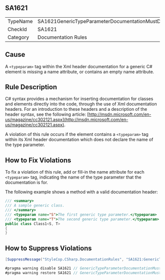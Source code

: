 ﻿## SA1621

<table>
<tr>
  <td>TypeName</td>
  <td>SA1621GenericTypeParameterDocumentationMustDeclareParameterName</td>
</tr>
<tr>
  <td>CheckId</td>
  <td>SA1621</td>
</tr>
<tr>
  <td>Category</td>
  <td>Documentation Rules</td>
</tr>
</table>

## Cause

A `<typeparam>` tag within the Xml header documentation for a generic C# element is missing a name attribute, or contains an empty name attribute.

## Rule Description

C# syntax provides a mechanism for inserting documentation for classes and elements directly into the code, through the use of Xml documentation headers. For an introduction to these headers and a description of the header syntax, see the following article: [http://msdn.microsoft.com/en-us/magazine/cc302121.aspx](http://msdn.microsoft.com/en-us/magazine/cc302121.aspx).

A violation of this rule occurs if the element contains a `<typeparam>` tag within its Xml header documentation which does not declare the name of the type parameter.

## How to Fix Violations

To fix a violation of this rule, add or fill-in the name attribute for each `<typeparam>` tag, indicating the name of the type parameter that the documentation is for.

The following example shows a method with a valid documentation header:

```csharp
/// <summary>
/// A sample generic class.
/// </summary>
/// <typeparam name="S">The first generic type parameter.</typeparam>
/// <typeparam name="T">The second generic type parameter.</typeparam>
public class Class1<S, T>
{ 
}
```

## How to Suppress Violations

```csharp
[SuppressMessage("StyleCop.CSharp.DocumentationRules", "SA1621:GenericTypeParameterDocumentationMustDeclareParameterName", Justification = "Reviewed.")]
```

```csharp
#pragma warning disable SA1621 // GenericTypeParameterDocumentationMustDeclareParameterName
#pragma warning restore SA1621 // GenericTypeParameterDocumentationMustDeclareParameterName
```
